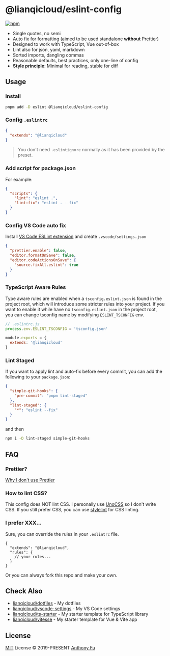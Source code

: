 # @lianqicloud/eslint-config

[![npm](https://img.shields.io/npm/v/@lianqicloud/eslint-config?color=a1b858&label=)](https://npmjs.com/package/@lianqicloud/eslint-config)

- Single quotes, no semi
- Auto fix for formatting (aimed to be used standalone **without** Prettier)
- Designed to work with TypeScript, Vue out-of-box
- Lint also for json, yaml, markdown
- Sorted imports, dangling commas
- Reasonable defaults, best practices, only one-line of config
- **Style principle**: Minimal for reading, stable for diff

## Usage

### Install

```bash
pnpm add -D eslint @lianqicloud/eslint-config
```

### Config `.eslintrc`

```json
{
  "extends": "@lianqicloud"
}
```

> You don't need `.eslintignore` normally as it has been provided by the preset.

### Add script for package.json

For example:

```json
{
  "scripts": {
    "lint": "eslint .",
    "lint:fix": "eslint . --fix"
  }
}
```

### Config VS Code auto fix

Install [VS Code ESLint extension](https://marketplace.visualstudio.com/items?itemName=dbaeumer.vscode-eslint) and create `.vscode/settings.json`

```json
{
  "prettier.enable": false,
  "editor.formatOnSave": false,
  "editor.codeActionsOnSave": {
    "source.fixAll.eslint": true
  }
}
```

### TypeScript Aware Rules

Type aware rules are enabled when a `tsconfig.eslint.json` is found in the project root, which will introduce some stricter rules into your project. If you want to enable it while have no `tsconfig.eslint.json` in the project root, you can change tsconfig name by modifying `ESLINT_TSCONFIG` env. 

```js
// .eslintrc.js
process.env.ESLINT_TSCONFIG = 'tsconfig.json'

module.exports = {
  extends: '@lianqicloud'
}
```

### Lint Staged

If you want to apply lint and auto-fix before every commit, you can add the following to your `package.json`:

```json
{
  "simple-git-hooks": {
    "pre-commit": "pnpm lint-staged"
  },
  "lint-staged": {
    "*": "eslint --fix"
  }
}
```

and then

```bash
npm i -D lint-staged simple-git-hooks
```

## FAQ

### Prettier?

[Why I don't use Prettier](https://lianqicloud.me/posts/why-not-prettier)

### How to lint CSS?

This config does NOT lint CSS. I personally use [UnoCSS](https://github.com/unocss/unocss) so I don't write CSS. If you still prefer CSS, you can use [stylelint](https://stylelint.io/) for CSS linting.

### I prefer XXX...

Sure, you can override the rules in your `.eslintrc` file.

<!-- eslint-skip -->

```jsonc
{
  "extends": "@lianqicloud",
  "rules": {
    // your rules...
  }
}
```

Or you can always fork this repo and make your own.

## Check Also

- [lianqicloud/dotfiles](https://github.com/lianqicloud/dotfiles) - My dotfiles
- [lianqicloud/vscode-settings](https://github.com/lianqicloud/vscode-settings) - My VS Code settings
- [lianqicloud/ts-starter](https://github.com/lianqicloud/ts-starter) - My starter template for TypeScript library
- [lianqicloud/vitesse](https://github.com/lianqicloud/vitesse) - My starter template for Vue & Vite app

## License

[MIT](./LICENSE) License &copy; 2019-PRESENT [Anthony Fu](https://github.com/lianqicloud)
